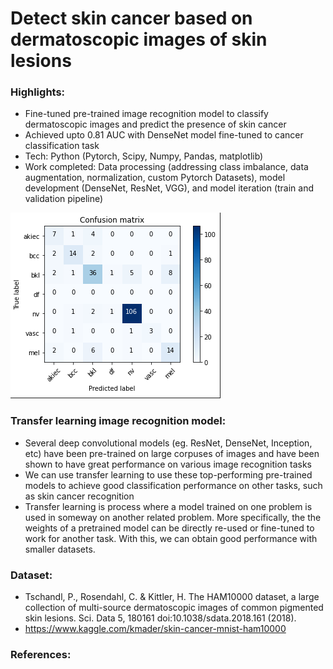 # Detect skin cancer based on dermatoscopic images of skin lesions 

### Highlights:
- Fine-tuned pre-trained image recognition model to classify dermatoscopic images and predict the presence of skin cancer 
- Achieved upto 0.81 AUC with DenseNet model fine-tuned to cancer classification task
- Tech: Python (Pytorch, Scipy, Numpy, Pandas, matplotlib)
- Work completed: Data processing (addressing class imbalance, data augmentation, normalization, custom Pytorch Datasets), model development (DenseNet, ResNet, VGG), and model iteration (train and validation pipeline)

![Alt text](/assets/results.png?raw=true=50x50  "AUC results on test dataset")


### Transfer learning image recognition model:
- Several deep convolutional models (eg. ResNet, DenseNet, Inception, etc) have been pre-trained on large corpuses of images and have been shown to have great performance on various image recognition tasks
- We can use transfer learning to use these top-performing pre-trained models to achieve good classification performance on other tasks, such as skin cancer recognition
- Transfer learning is process where a model trained on one problem is used in someway on another related problem. More specifically, the the weights of a pretrained model can be directly re-used or fine-tuned to work for another task. With this, we can obtain good performance with smaller datasets. 

### Dataset:
- Tschandl, P., Rosendahl, C. & Kittler, H. The HAM10000 dataset, a large collection of multi-source dermatoscopic images of common pigmented skin lesions. Sci. Data 5, 180161 doi:10.1038/sdata.2018.161 (2018).
- https://www.kaggle.com/kmader/skin-cancer-mnist-ham10000

### References:
